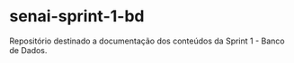 # senai-sprint-1-bd
Repositório destinado a documentação dos conteúdos da Sprint 1 - Banco de Dados.
